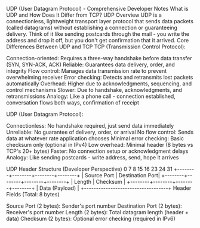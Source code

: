 UDP (User Datagram Protocol) - Comprehensive Developer Notes
What is UDP and How Does It Differ from TCP?
UDP Overview
UDP is a connectionless, lightweight transport layer protocol that sends data packets (called datagrams) without establishing a connection or guaranteeing delivery. Think of it like sending postcards through the mail - you write the address and drop it off, but you don't get confirmation that it arrived.
Core Differences Between UDP and TCP
TCP (Transmission Control Protocol):

Connection-oriented: Requires a three-way handshake before data transfer (SYN, SYN-ACK, ACK)
Reliable: Guarantees data delivery, order, and integrity
Flow control: Manages data transmission rate to prevent overwhelming receiver
Error checking: Detects and retransmits lost packets automatically
Overhead: Higher due to acknowledgments, sequencing, and control mechanisms
Slower: Due to handshake, acknowledgments, and retransmissions
Analogy: Like a phone call - connection established, conversation flows both ways, confirmation of receipt

UDP (User Datagram Protocol):

Connectionless: No handshake required, just send data immediately
Unreliable: No guarantee of delivery, order, or arrival
No flow control: Sends data at whatever rate application chooses
Minimal error checking: Basic checksum only (optional in IPv4)
Low overhead: Minimal header (8 bytes vs TCP's 20+ bytes)
Faster: No connection setup or acknowledgment delays
Analogy: Like sending postcards - write address, send, hope it arrives

UDP Header Structure (Developer Perspective)
0      7 8     15 16    23 24    31
+--------+--------+--------+--------+
|   Source Port   | Destination Port|
+--------+--------+--------+--------+
|     Length      |    Checksum     |
+--------+--------+--------+--------+
|          Data (Payload)           |
+-----------------------------------+
Header Fields (Total: 8 bytes)

Source Port (2 bytes): Sender's port number
Destination Port (2 bytes): Receiver's port number
Length (2 bytes): Total datagram length (header + data)
Checksum (2 bytes): Optional error checking (required in IPv6)